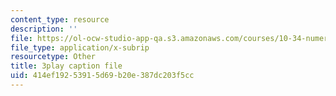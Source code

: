 ```yaml
---
content_type: resource
description: ''
file: https://ol-ocw-studio-app-qa.s3.amazonaws.com/courses/10-34-numerical-methods-applied-to-chemical-engineering-fall-2015/414ef19253915d69b20e387dc203f5cc_We570M74cXE.vtt
file_type: application/x-subrip
resourcetype: Other
title: 3play caption file
uid: 414ef192-5391-5d69-b20e-387dc203f5cc
---
```

